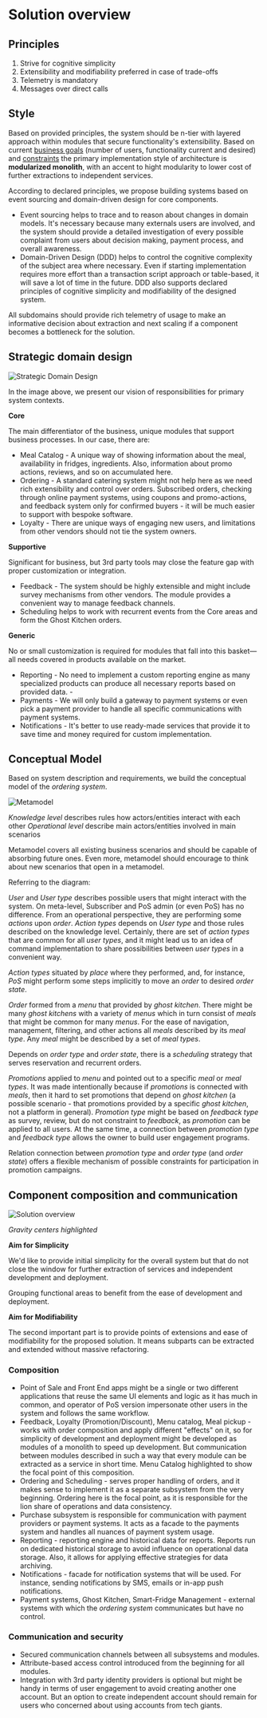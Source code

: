 # Solution overview

## Principles

1. Strive for cognitive simplicity 
2. Extensibility and modifiability preferred in case of trade-offs  
3. Telemetry is mandatory
4. Messages over direct calls

## Style

Based on provided principles, the system should be n-tier with layered approach within modules that secure functionality's extensibility. Based on current [business goals](../1.ProblemBackground/BusinessGoalAndScope.md) (number of users, functionality current and desired) and [constraints](../1.ProblemBackground/Constraints.md) the primary implementation style of architecture is **modularized monolith**, with an accent to hight modularity to lower cost of further extractions to independent services. 

According to declared principles, we propose building systems based on event sourcing and domain-driven design for core components. 
- Event sourcing helps to trace and to reason about changes in domain models. It's necessary because many externals users are involved, and the system should provide a detailed investigation of every possible complaint from users about decision making, payment process, and overall awareness. 
- Domain-Driven Design (DDD) helps to control the cognitive complexity of the subject area where necessary. Even if starting implementation requires more effort than a transaction script approach or table-based, it will save a lot of time in the future. DDD also supports declared principles of cognitive simplicity and modifiability of the designed system.  

All subdomains should provide rich telemetry of usage to make an informative decision about extraction and next scaling if a component becomes a bottleneck for the solution. 

## Strategic domain design 

![Strategic Domain Design](../img/FF_StrategicDomainDesign.jpg)

In the image above, we present our vision of responsibilities for primary system contexts. 

**Core** 

The main differentiator of the business, unique modules that support business processes. In our case, there are: 
- Meal Catalog - A unique way of showing information about the meal, availability in fridges, ingredients. Also, information about promo actions, reviews, and so on accumulated here. 
- Ordering - A standard catering system might not help here as we need rich extensibility and control over orders. Subscribed orders, checking through online payment systems, using coupons and promo-actions, and feedback system only for confirmed buyers - it will be much easier to support with bespoke software. 
- Loyalty - There are unique ways of engaging new users, and limitations from other vendors should not tie the system owners. 

**Supportive**

Significant for business, but 3rd party tools may close the feature gap with proper customization or integration. 
- Feedback - The system should be highly extensible and might include survey mechanisms from other vendors.  The module provides a convenient way to manage feedback channels. 
- Scheduling helps to work with recurrent events from the Core areas and form the Ghost Kitchen orders. 

**Generic**

No or small customization is required for modules that fall into this basket—all needs covered in products available on the market. 
- Reporting - No need to implement a custom reporting engine as many specialized products can produce all necessary reports based on provided data. -
- Payments - We will only build a gateway to payment systems or even pick a payment provider to handle all specific communications with payment systems. 
- Notifications - It's better to use ready-made services that provide it to save time and money required for custom implementation. 

## Conceptual Model

Based on system description and requirements, we build the conceptual model of the _ordering system_. 

![Metamodel](../img/FF_Metamodel_v1.png)

_Knowledge level_ describes rules how actors/entities interact with each other 
_Operational level_ describe main actors/entities involved in main scenarios 

Metamodel covers all existing business scenarios and should be capable of absorbing future ones. Even more, metamodel should encourage to think about new scenarios that open in a metamodel.  

Referring to the diagram: 

_User_ and _User type_ describes possible users that might interact with the system. On meta-level, Subscriber and PoS admin (or even PoS) has no difference. From an operational perspective, they are performing some _actions_ upon _order_. _Action types_ depends on _User type_ and those rules described on the knowledge level. Certainly, there are set of _action types_ that are common for all _user types_, and it might lead us to an idea of command implementation to share possibilities between _user types_ in a convenient way. 

_Action types_ situated by _place_ where they performed, and, for instance, _PoS_ might perform some steps implicitly to move an _order_ to desired _order state_. 

_Order_ formed from a _menu_ that provided by _ghost kitchen_. There might be many _ghost kitchens_ with a variety of _menus_ which in turn consist of _meals_ that might be common for many _menus_. For the ease of navigation, management, filtering, and other actions all _meals_ described by its _meal type_. Any _meal_ might be described by a set of _meal types_. 

Depends on _order type_ and _order state_, there is a _scheduling_ strategy that serves reservation and recurrent orders. 

_Promotions_ applied to _menu_ and pointed out to a specific _meal_ or _meal types_. It was made intentionally because if _promotions_ is connected with _meals_, then it hard to set promotions that depend on _ghost kitchen_ (a possible scenario - that promotions provided by a specific _ghost kitchen_, not a platform in general). _Promotion type_ might be based on _feedback type_ as survey, review, but do not constraint to _feedback_, as _promotion_ can be applied to all users. At the same time, a connection between _promotion type_ and _feedback type_ allows the owner to build user engagement programs. 

Relation connection between _promotion type_ and _order type_ (and _order state_) offers a flexible mechanism of possible constraints for participation in promotion campaigns.  

## Component composition and communication 

![Solution overview](../img/FF_system_approach.png)

*Gravity centers highlighted*

**Aim for Simplicity**

We'd like to provide initial simplicity for the overall system but that do not close the window for further extraction of services and independent development and deployment.

Grouping functional areas to benefit from the ease of development and deployment.

**Aim for Modifiability**

The second important part is to provide points of extensions and ease of modifiability for the proposed solution. It means subparts can be extracted and extended without massive refactoring.

### Composition 

- Point of Sale and Front End apps might be a single or two different applications that reuse the same UI elements and logic as it has much in common, and operator of PoS version impersonate other users in the system and follows the same workflow. 
- Feedback, Loyalty (Promotion/Discount), Menu catalog, Meal pickup - works with order composition and apply different "effects" on it, so for simplicity of development and deployment might be developed as modules of a monolith to speed up development. But communication between modules described in such a way that every module can be extracted as a service in short time. Menu Catalog highlighted to show the focal point of this composition. 
- Ordering and Scheduling - serves proper handling of orders, and it makes sense to implement it as a separate subsystem from the very beginning. Ordering here is the focal point, as it is responsible for the lion share of operations and data consistency. 
- Purchase subsystem is responsible for communication with payment providers or payment systems. It acts as a facade to the payments system and handles all nuances of payment system usage. 
- Reporting - reporting engine and historical data for reports. Reports run on dedicated historical storage to avoid influence on operational data storage. Also, it allows for applying effective strategies for data archiving. 
- Notifications - facade for notification systems that will be used. For instance, sending notifications by SMS, emails or in-app push notifications. 
- Payment systems, Ghost Kitchen, Smart-Fridge Management - external systems with which the _ordering system_ communicates but have no control. 

### Communication and security 

- Secured communication channels between all subsystems and modules. 
- Attribute-based access control introduced from the beginning for all modules. 
- Integration with 3rd party identity providers is optional but might be handy in terms of user engagement to avoid creating another one account. But an option to create independent account should remain for users who concerned about using accounts from tech giants. 




